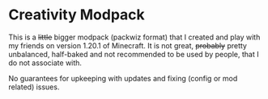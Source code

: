 # Creativity Modpack

This is a ~~little~~ bigger modpack (packwiz format) that I created and play with my friends on version 1.20.1 of Minecraft. It is not great, ~~probably~~ pretty unbalanced, half-baked and not recommended to be used by people, that I do not associate with.

No guarantees for upkeeping with updates and fixing (config or mod related) issues.
